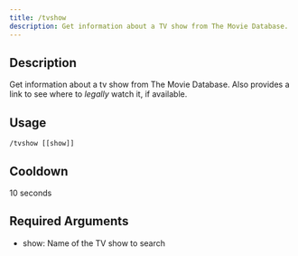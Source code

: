 ```yaml
---
title: /tvshow
description: Get information about a TV show from The Movie Database.
---
```


## Description
Get information about a tv show from The Movie Database.
Also provides a link to see where to *legally* watch it, if available.

## Usage

`/tvshow [[show]]`

## Cooldown

10 seconds

## Required Arguments

- show: Name of the TV show to search